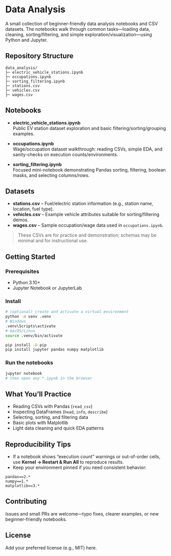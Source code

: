 # Data Analysis

A small collection of beginner-friendly data analysis notebooks and CSV datasets. The notebooks walk through common tasks—loading data, cleaning, sorting/filtering, and simple exploration/visualization—using Python and Jupyter.

## Repository Structure

```
data_analysis/
├─ electric_vehicle_stations.ipynb
├─ occupations.ipynb
├─ sorting_filtering.ipynb
├─ stations.csv
├─ vehicles.csv
├─ wages.csv
```

## Notebooks

- **electric_vehicle_stations.ipynb**  
  Public EV station dataset exploration and basic filtering/sorting/grouping examples.

- **occupations.ipynb**  
  Wage/occupation dataset walkthrough: reading CSVs, simple EDA, and sanity-checks on execution counts/environments.

- **sorting_filtering.ipynb**  
  Focused mini-notebook demonstrating Pandas sorting, filtering, boolean masks, and selecting columns/rows.

## Datasets

- **stations.csv** – Fuel/electric station information (e.g., station name, location, fuel type).  
- **vehicles.csv** – Example vehicle attributes suitable for sorting/filtering demos.  
- **wages.csv** – Sample occupation/wage data used in `occupations.ipynb`.

> These CSVs are for practice and demonstration; schemas may be minimal and for instructional use.

## Getting Started

### Prerequisites
- Python 3.10+  
- Jupyter Notebook or JupyterLab

### Install

```bash
# (optional) create and activate a virtual environment
python -m venv .venv
# Windows
.venv\Scripts\activate
# macOS/Linux
source .venv/bin/activate

pip install -U pip
pip install jupyter pandas numpy matplotlib
```

### Run the notebooks

```bash
jupyter notebook
# then open any *.ipynb in the browser
```

## What You’ll Practice

- Reading CSVs with Pandas (`read_csv`)
- Inspecting DataFrames (`head`, `info`, `describe`)
- Selecting, sorting, and filtering data
- Basic plots with Matplotlib
- Light data cleaning and quick EDA patterns

## Reproducibility Tips

- If a notebook shows “execution count” warnings or out-of-order cells, use **Kernel → Restart & Run All** to reproduce results.
- Keep your environment pinned if you need consistent behavior:

```
pandas==2.*
numpy==1.*
matplotlib==3.*
```

## Contributing

Issues and small PRs are welcome—typo fixes, clearer examples, or new beginner-friendly notebooks.

## License

Add your preferred license (e.g., MIT) here.
